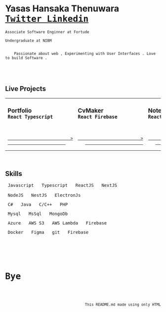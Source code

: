 <h1>
    Yasas Hansaka Thenuwara
    <div>
        <kbd>
            <a href="">
                Twitter
            </a>
        </kbd>
        <kbd>
            <a href="">
                Linkedin
            </a>
        </kbd>
    </div>
</h1>

```
Associate Software Enginner at Fortude

Undergraduate at NIBM
```

<code>
    Passionate about web , Experimenting with User Interfaces . Love to build Software .
</code>

<br/>
<br/>
<br/>

<h2> Live Projects </h2>
<table width="100$">
    <tbody>
        <tr valign="center">
            <td width="35%">
                <h3>Portfolio
                <div>
                    <kbd>
                        React
                    </kbd>
                    <kbd>
                        Typescript
                    </kbd>
                </div>
                </h3>
                <br>
                <div>
                    <a href="xthenuwar.github.io/portfolio" target="_blank">
                        <pre>
                          >
                        </pre>
                </a>
                </div>
            </td>
            <td width="25%">
              <h3>CvMaker
                <div>
                    <kbd>
                        React
                    </kbd>
                    <kbd>
                        Firebase
                    </kbd>
                </div>
                </h3>
                 <br>
                <div align="end">
                    <a href="xthenuwar.github.io/cvmaker" target="_blank">
                                <pre border="0" align="end">
                          >
                        </pre>
                </a>
                </div>
            </td>
            <td width="25%">
              <h3>Notes
                <div>
                    <kbd>
                        React
                    </kbd>
                    <kbd>
                        Firebase
                    </kbd>
                </div>
                </h3>
                 <br>
                <div align="end">
                    <a href="xthenuwar.github.io/notes" target="_blank">
                                  <pre border="0" align="end">
                          >
                        </pre>
                </a>
                </div>
            </td>
            <td width="25%">
            <h3>More will
                <div>
                    <kbd>
                        be coming
                    </kbd>
                    <kbd>
                        soon
                    </kbd>
                </div>
                </h3>
                 <br>
                <div align="end">
                    <a href="xthenuwar.github.io/portfolio" target="_blank">
                                   <pre border="0" align="end">
                          >
                        </pre>
                </a>
                </div>
            </td>
        </tr>
    </tbody>

</table>

<br>
<h2>Skills</h2>

<pre>
<kbd> Javascript </kbd> <kbd> Typescript </kbd> <kbd> ReactJS </kbd> <kbd> NextJS </kbd> 
<small></small>
<kbd> NodeJS </kbd> <kbd> NestJS </kbd> <kbd> ElectronJs </kbd>
</pre>

<pre>
<kbd> C# </kbd> <kbd> Java </kbd> <kbd> C/C++ </kbd> <kbd> PHP </kbd>
</pre>

<pre>
<kbd> Mysql </kbd> <kbd> MsSql </kbd> <kbd> MongoDb </kbd> 
</pre>

<pre>
<kbd> Azure </kbd> <kbd> AWS S3 </kbd> <kbd> AWS Lambda </kbd> <kbd> Firebase </kbd>
</pre>

<pre>
<kbd> Docker </kbd> <kbd> Figma </kbd> <kbd> git </kbd> <kbd> Firebase </kbd>
</pre>

<br/>
<br/>

<pre>
  <h1>Bye</h1>
  <div align="end">
    <small>This <kbd>README.md</kbd> made using only HTML</small>
  </div>
</pre>
